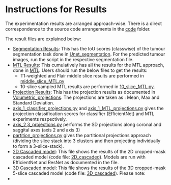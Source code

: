 # Instructions for Results

The experimentation results are arranged approach-wise. There is a direct correspondence to the source code arrangements in the [code](https://github.com/Deepan2486/Radiogenomic-classification-glioblastoma-multimodal-3D-MRI/tree/main/code/) folder.

The result files are explained below:
* [Segmentation Results](segmentation_results.pdf): This has the IoU scores (classwise) of the tumour segmentation task done in [Unet_segmentation](https://github.com/Deepan2486/Radiogenomic-classification-glioblastoma-multimodal-3D-MRI/tree/main/code/Unet_segmentation/). For the predicted tumour images, run the script in the respective segmentation file. 
* [MTL Results](MTL_results.pdf): This cumulatively has all the results for the MTL approach, done in  [MTL](https://github.com/Deepan2486/Radiogenomic-classification-glioblastoma-multimodal-3D-MRI/tree/main/code/UNet_MTL/). Users should run the below files to get the results:
  * T1-weighted and Flair middle slice results are performed in [middle_slice_MTL.py](https://github.com/Deepan2486/Radiogenomic-classification-glioblastoma-multimodal-3D-MRI/tree/main/code/UNet_MTL/middle_slice_MTL.py)
  * 10-slice sampled MTL results are performed in [10_slice_MTL.py](https://github.com/Deepan2486/Radiogenomic-classification-glioblastoma-multimodal-3D-MRI/tree/main/code/UNet_MTL/10_slice_MTL.py). 
* [Projection Results](projection_results.pdf): This has the projection results as documented in [Volumetric_projections](https://github.com/Deepan2486/Radiogenomic-classification-glioblastoma-multimodal-3D-MRI/tree/main/code/volumetric_projections_classification/). The projections are taken as : Mean, Max and Standard Deviation. 
 * [axis_1_classifier_projections.py](https://github.com/Deepan2486/Radiogenomic-classification-glioblastoma-multimodal-3D-MRI/tree/main/code/volumetric_projections_classification/AXIS_1_classifier_projection_training_testing.py) and [axis_1_MTL_projections.py](https://github.com/Deepan2486/Radiogenomic-classification-glioblastoma-multimodal-3D-MRI/tree/main/code/volumetric_projections_classification/AXIS_1_MTL_projection_training_testing.py) gives the projection classification scores for classifier (EfficientNet) and MTL experiments respectively. 
 * [axis_2,3_projections.py](https://github.com/Deepan2486/Radiogenomic-classification-glioblastoma-multimodal-3D-MRI/tree/main/code/volumetric_projections_classification/AXIS_2,3_projection_training_testing.py) performs the SD projections along coronal and saggital axes (axis 2 and axis 3)
 * [partition_projections.py](https://github.com/Deepan2486/Radiogenomic-classification-glioblastoma-multimodal-3D-MRI/tree/main/code/volumetric_projections_classification/partitional_projection_training_testing.py) gives the partitional projections approach (dividing the slice stack into 3 clusters and then projecting individually to form a 3-slice-stack).
* [2D Cascaded model](2D_cascaded_results.pdf): This file shows the results of the 2D cropped-mask cascaded model (code file: [2D_cascaded](/code/2D_cropped_cascaded)). Models are run with EfficientNet and ResNet as documented in the file.
* [3D Cascaded model](3D_cascaded_results.pdf): This file shows the results of the 3D cropped-mask 5-slice cascaded model (code file: [3D_cascaded](/code/3D_cropped_cascaded)). Please note:
 * 
